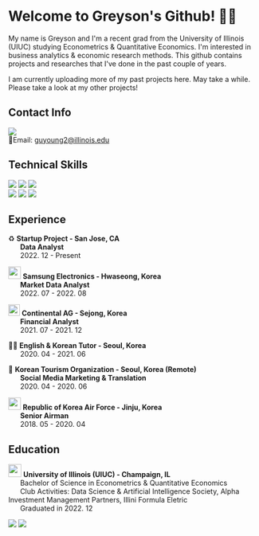 # Welcome to Greyson's Github! 🦜🌴

My name is Greyson and I'm a recent grad from the University of Illinois (UIUC) studying Econometrics & Quantitative Economics. I'm interested in business analytics & economic research methods. This github contains projects and researches that I've done in the past couple of years.

I am currently uploading more of my past projects here. May take a while. Please take a look at my other projects!

## Contact Info
<a href="https://www.linkedin.com/in/greysonkim" target="_blank"><img src="https://img.shields.io/badge/LinkedIn-0077B5?style=for-the-badge&logo=linkedin&logoColor=white"/></a>
  <br>
📧Email: guyoung2@illinois.edu
<br>
## Technical Skills
<img src="https://img.shields.io/badge/Python-FFD43B?style=for-the-badge&logo=python&logoColor=blue"> <img src="https://img.shields.io/badge/R-276DC3?style=for-the-badge&logo=r&logoColor=white"> <img src="https://img.shields.io/badge/MySQL-005C84?style=for-the-badge&logo=mysql&logoColor=white"> <br>
<img src="https://img.shields.io/badge/Tableau-E97627?style=for-the-badge&logo=Tableau&logoColor=white"> <img src="https://img.shields.io/badge/PowerBI-F2C811?style=for-the-badge&logo=Power%20BI&logoColor=white"> <img src="https://img.shields.io/badge/SAP-0FAAFF?style=for-the-badge&logo=sap&logoColor=white">

## Experience
♻️ **Startup Project - San Jose, CA**<br>
&nbsp;&nbsp;&nbsp;&nbsp;&nbsp;&nbsp;**Data Analyst**<br>
&nbsp;&nbsp;&nbsp;&nbsp;&nbsp;&nbsp;2022. 12 - Present

<img src="https://user-images.githubusercontent.com/79275984/218220827-41269060-d467-4eec-93f9-a15a5461a2e6.png" width="25"> **Samsung Electronics - Hwaseong, Korea**<br>
&nbsp;&nbsp;&nbsp;&nbsp;&nbsp;&nbsp;**Market Data Analyst**<br>
&nbsp;&nbsp;&nbsp;&nbsp;&nbsp;&nbsp;2022. 07 - 2022. 08

<img src="https://user-images.githubusercontent.com/79275984/218221656-6282a15e-7f25-46e7-9aa7-83e9cefc7b68.png" width="23"> **Continental AG - Sejong, Korea**<br>
&nbsp;&nbsp;&nbsp;&nbsp;&nbsp;&nbsp;**Financial Analyst**<br>
&nbsp;&nbsp;&nbsp;&nbsp;&nbsp;&nbsp;2021. 07 - 2021. 12

🧑‍🏫 **English & Korean Tutor - Seoul, Korea**<br>
&nbsp;&nbsp;&nbsp;&nbsp;&nbsp;&nbsp;2020. 04 - 2021. 06

🧳 **Korean Tourism Organization  - Seoul, Korea (Remote)**<br>
&nbsp;&nbsp;&nbsp;&nbsp;&nbsp;&nbsp;**Social Media Marketing & Translation**<br>
&nbsp;&nbsp;&nbsp;&nbsp;&nbsp;&nbsp;2020. 04 - 2020. 06

<img src="https://user-images.githubusercontent.com/79275984/218247866-9e05df33-3b83-43f4-8314-ef71e201c2d4.png" width="25"> **Republic of Korea Air Force  - Jinju, Korea**<br>
&nbsp;&nbsp;&nbsp;&nbsp;&nbsp;&nbsp;**Senior Airman**<br>
&nbsp;&nbsp;&nbsp;&nbsp;&nbsp;&nbsp;2018. 05 - 2020. 04

## Education
<img src="https://user-images.githubusercontent.com/79275984/218247949-2813cf39-a64c-46aa-b0e6-aaea66e52cf4.png" width="26"> **University of Illinois (UIUC) - Champaign, IL**<br>
&nbsp;&nbsp;&nbsp;&nbsp;&nbsp;&nbsp;Bachelor of Science in Econometrics & Quantitative Economics<br>
&nbsp;&nbsp;&nbsp;&nbsp;&nbsp;&nbsp;Club Activities: Data Science & Artificial Intelligence Society, Alpha Investment Management Partners, Illini Formula Eletric<br>
&nbsp;&nbsp;&nbsp;&nbsp;&nbsp;&nbsp;Graduated in 2022. 12<br>

<img src="https://github-readme-stats-git-masterrstaa-rickstaa.vercel.app/api?username=guyoung72&theme=tokyonight" />

<img src="https://hits.seeyoufarm.com/api/count/incr/badge.svg?url=https%3A%2F%2Fgithub.com%2F{guyoung72}1212%2Fhit-counter" />
